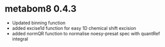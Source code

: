 # metabom8 0.4.3

* Updated binning function
* added excise1d function for easy 1D chemical shift excision
* added normQR function to normalise noesy-presat spec with quantRef integral
